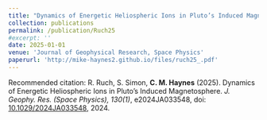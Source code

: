 ```yaml
---
title: "Dynamics of Energetic Heliospheric Ions in Pluto’s Induced Magnetosphere"
collection: publications
permalink: /publication/Ruch25
#excerpt: ''
date: 2025-01-01
venue: 'Journal of Geophysical Research, Space Physics'
paperurl: 'http://mike-haynes2.github.io/files/ruch25_.pdf'
---
```


Recommended citation: R. Ruch, S. Simon, **C. M. Haynes** (2025). Dynamics of Energetic Heliospheric Ions in Pluto’s Induced Magnetosphere. <i>J. Geophy. Res. (Space Physics), 130(1)</i>, e2024JA033548, doi: [10.1029/2024JA033548](https://agupubs.onlinelibrary.wiley.com/doi/full/10.1029/2024JA033548), 2024.
